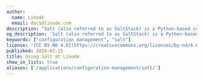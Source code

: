 ```yaml
---
author:
  name: Linode
  email: docs@linode.com
description: "Salt (also referred to as SaltStack) is a Python-based configuration management and orchestration system. Salt follows a master/client model and is used to remotely execute commands and apply Salt states across a set of minions."
og_description: 'Salt (also referred to as SaltStack) is a Python-based configuration management and orchestration system. Salt follows a master/client model and is used to remotely execute commands and apply Salt states across a set of minions.'
keywords: ["configuration management", "salt"]
license: '[CC BY-ND 4.0](https://creativecommons.org/licenses/by-nd/4.0)'
published: 2020-07-15
title: Using Salt at Linode
show_in_lists: true
aliases: ['/applications/configuration-management/salt/']
---
```


